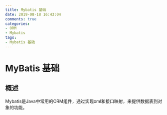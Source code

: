 ```yaml
---
title: Mybatis 基础
date: 2019-08-18 16:43:04
comments: true
categories:
- ORM
- Mybatis
tags:
- Mybatis 基础
---
```


# MyBatis 基础

## 概述
Mybatis是Java中常用的ORM组件，通过实现xml和接口映射，来提供数据表到对象的功能。

<!-- more -->
